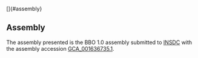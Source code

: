 []{#assembly}

Assembly
--------

The assembly presented is the BBO 1.0 assembly submitted to
[INSDC](http://www.insdc.org) with the assembly accession
[GCA\_001636735.1](http://www.ebi.ac.uk/ena/data/view/GCA_001636735.1).
